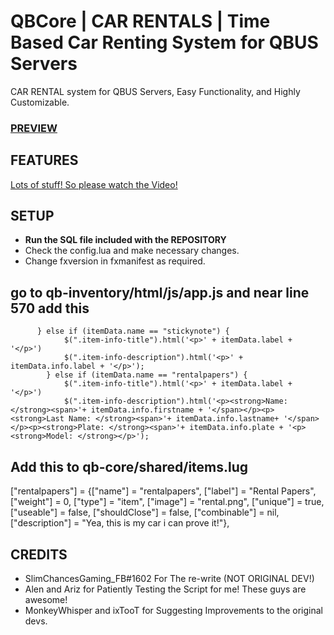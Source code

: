 # QBCore | CAR RENTALS | Time Based Car Renting System for QBUS Servers
CAR RENTAL system for QBUS Servers, Easy Functionality, and Highly Customizable. 


### [PREVIEW](https://youtu.be/pki6ms0_Ods)

## FEATURES 
[Lots of stuff! So please watch the Video!](https://youtu.be/swaYNDMAJmo)

## SETUP
- **Run the SQL file included with the REPOSITORY**
- Check the config.lua and make necessary changes. 
- Change fxversion in fxmanifest as required. 

## go to qb-inventory/html/js/app.js and near line 570 add this 
          } else if (itemData.name == "stickynote") {
                $(".item-info-title").html('<p>' + itemData.label + '</p>')
                $(".item-info-description").html('<p>' + itemData.info.label + '</p>');
            } else if (itemData.name == "rentalpapers") {
                $(".item-info-title").html('<p>' + itemData.label + '</p>')
                $(".item-info-description").html('<p><strong>Name: </strong><span>'+ itemData.info.firstname + '</span></p><p><strong>Last Name: </strong><span>'+ itemData.info.lastname+ '</span></p><p><strong>Plate: </strong><span>'+ itemData.info.plate + '<p><strong>Model: </strong></p>');

## Add this to qb-core/shared/items.lug
["rentalpapers"]				 = {["name"] = "rentalpapers", 					["label"] = "Rental Papers", 			["weight"] = 0, 		["type"] = "item", 		["image"] = "rental.png", 		["unique"] = true, 		["useable"] = false, 	["shouldClose"] = false, 	["combinable"] = nil, 	["description"] = "Yea, this is my car i can prove it!"},
## CREDITS
- SlimChancesGaming_FB#1602 For The re-write (NOT ORIGINAL DEV!)
- Alen and Ariz for Patiently Testing the Script for me! These guys are awesome!
- MonkeyWhisper and ixTooT for Suggesting Improvements to the original devs. 




